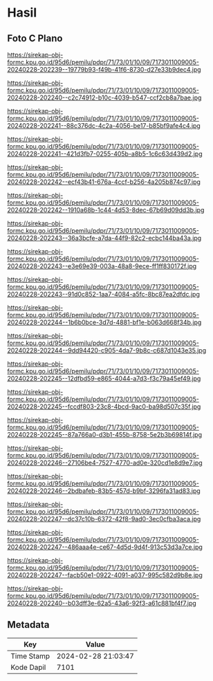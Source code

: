 # Hasil

## Foto C Plano

https://sirekap-obj-formc.kpu.go.id/95d6/pemilu/pdpr/71/73/01/10/09/7173011009005-20240228-202239--19779b93-f49b-41f6-8730-d27e33b9dec4.jpg

https://sirekap-obj-formc.kpu.go.id/95d6/pemilu/pdpr/71/73/01/10/09/7173011009005-20240228-202240--c2c74912-b10c-4039-b547-ccf2cb8a7bae.jpg

https://sirekap-obj-formc.kpu.go.id/95d6/pemilu/pdpr/71/73/01/10/09/7173011009005-20240228-202241--88c376dc-4c2a-4056-be17-b85bf9afe4c4.jpg

https://sirekap-obj-formc.kpu.go.id/95d6/pemilu/pdpr/71/73/01/10/09/7173011009005-20240228-202241--421d3fb7-0255-405b-a8b5-1c6c63d439d2.jpg

https://sirekap-obj-formc.kpu.go.id/95d6/pemilu/pdpr/71/73/01/10/09/7173011009005-20240228-202242--ecf43b41-676a-4ccf-b256-4a205b874c97.jpg

https://sirekap-obj-formc.kpu.go.id/95d6/pemilu/pdpr/71/73/01/10/09/7173011009005-20240228-202242--1910a68b-1c44-4d53-8dec-67b69d09dd3b.jpg

https://sirekap-obj-formc.kpu.go.id/95d6/pemilu/pdpr/71/73/01/10/09/7173011009005-20240228-202243--36a3bcfe-a7da-44f9-82c2-ecbc144ba43a.jpg

https://sirekap-obj-formc.kpu.go.id/95d6/pemilu/pdpr/71/73/01/10/09/7173011009005-20240228-202243--e3e69e39-003a-48a8-9ece-ff1ff830172f.jpg

https://sirekap-obj-formc.kpu.go.id/95d6/pemilu/pdpr/71/73/01/10/09/7173011009005-20240228-202243--91d0c852-1aa7-4084-a5fc-8bc87ea2dfdc.jpg

https://sirekap-obj-formc.kpu.go.id/95d6/pemilu/pdpr/71/73/01/10/09/7173011009005-20240228-202244--1b6b0bce-3d7d-4881-bf1e-b063d668f34b.jpg

https://sirekap-obj-formc.kpu.go.id/95d6/pemilu/pdpr/71/73/01/10/09/7173011009005-20240228-202244--9dd94420-c905-4da7-9b8c-c687d1043e35.jpg

https://sirekap-obj-formc.kpu.go.id/95d6/pemilu/pdpr/71/73/01/10/09/7173011009005-20240228-202245--12dfbd59-e865-4044-a7d3-f3c79a45ef49.jpg

https://sirekap-obj-formc.kpu.go.id/95d6/pemilu/pdpr/71/73/01/10/09/7173011009005-20240228-202245--fccdf803-23c8-4bcd-9ac0-ba98d507c35f.jpg

https://sirekap-obj-formc.kpu.go.id/95d6/pemilu/pdpr/71/73/01/10/09/7173011009005-20240228-202245--87a766a0-d3b1-455b-8758-5e2b3b69814f.jpg

https://sirekap-obj-formc.kpu.go.id/95d6/pemilu/pdpr/71/73/01/10/09/7173011009005-20240228-202246--27106be4-7527-4770-ad0e-320cd1e8d9e7.jpg

https://sirekap-obj-formc.kpu.go.id/95d6/pemilu/pdpr/71/73/01/10/09/7173011009005-20240228-202246--2bdbafeb-83b5-457d-b9bf-3296fa31ad83.jpg

https://sirekap-obj-formc.kpu.go.id/95d6/pemilu/pdpr/71/73/01/10/09/7173011009005-20240228-202247--dc37c10b-6372-42f8-9ad0-3ec0cfba3aca.jpg

https://sirekap-obj-formc.kpu.go.id/95d6/pemilu/pdpr/71/73/01/10/09/7173011009005-20240228-202247--486aaa4e-ce67-4d5d-9d4f-913c53d3a7ce.jpg

https://sirekap-obj-formc.kpu.go.id/95d6/pemilu/pdpr/71/73/01/10/09/7173011009005-20240228-202247--facb50e1-0922-4091-a037-995c582d9b8e.jpg

https://sirekap-obj-formc.kpu.go.id/95d6/pemilu/pdpr/71/73/01/10/09/7173011009005-20240228-202240--b03dff3e-62a5-43a6-92f3-a61c881bf4f7.jpg


## Metadata

| Key        | Value               |
| ---------- | ------------------- |
| Time Stamp | 2024-02-28 21:03:47 |
| Kode Dapil | 7101                |



